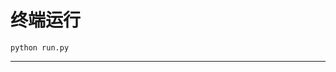 # 终端运行

```shell
python run.py
```
******************************************************************************************************************************************************************************************************************************************************************************************************************************************************************************************